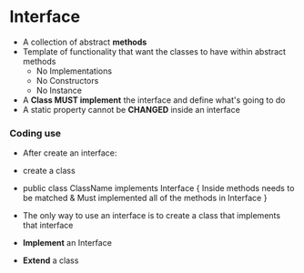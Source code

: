 # Interface
* A collection of abstract **methods**
* Template of functionality that want the classes to have within abstract methods
    * No Implementations
    * No Constructors
    * No Instance
* A **Class MUST implement** the  interface and define what's going to do
* A static property cannot be **CHANGED** inside an interface


### Coding use
* After create an interface:
* create a class
* public class ClassName implements Interface {
  Inside methods needs to be matched
  &
  Must implemented all of the methods in Interface
}

* The only way to use an interface is to create a class that implements that interface


* **Implement** an Interface
* **Extend** a class
